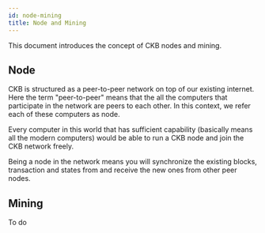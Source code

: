 ```yaml
---
id: node-mining
title: Node and Mining
---
```


This document introduces the concept of CKB nodes and mining.

## Node
CKB is structured as a peer-to-peer network on top of our existing internet. Here the term "peer-to-peer" means that the all the computers that participate in the network are peers to each other. In this context, we refer each of these computers as node.

Every computer in this world that has sufficient capability (basically means all the modern computers) would be able to run a CKB node and join the CKB network freely. 

Being a node in the network means you will synchronize the existing blocks, transaction and states from and receive the new ones from other peer nodes. 

## Mining

To do
